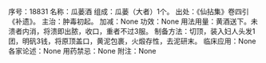 序号：18831
名称：瓜蒌酒
组成：瓜蒌（大者）1个。
出处：《仙拈集》卷四引《补遗》。
主治：肿毒初起。
加减：None
功效：None
用法用量：黄酒送下。未溃者内消，将溃即出脓，收口，重者不过3服。
制备方法：切顶，装入妇人头发1团，明矾3钱，将原顶盖口，黄泥包裹，火煅存性，去泥研末。
临床应用：None
各家论述：None
用药禁忌：None
附注：None
